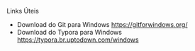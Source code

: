 Links Úteis

- Download do Git para Windows https://gitforwindows.org/
- Download do Typora para Windows https://typora.br.uptodown.com/windows


